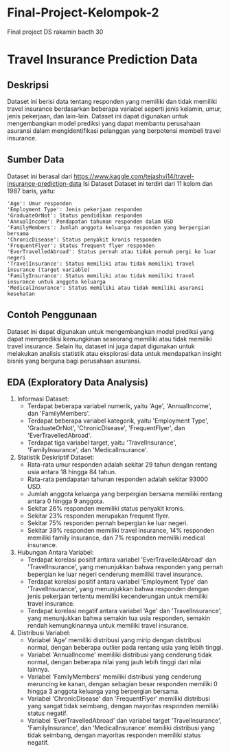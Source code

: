 # Final-Project-Kelompok-2
Final project DS rakamin bacth 30
# Travel Insurance Prediction Data
## Deskripsi

Dataset ini berisi data tentang responden yang memiliki dan tidak memiliki travel insurance berdasarkan beberapa variabel seperti jenis kelamin, umur, jenis pekerjaan, dan lain-lain. Dataset ini dapat digunakan untuk mengembangkan model prediksi yang dapat membantu perusahaan asuransi dalam mengidentifikasi pelanggan yang berpotensi membeli travel insurance.

## Sumber Data

Dataset ini berasal dari https://www.kaggle.com/tejashvi14/travel-insurance-prediction-data
Isi Dataset
Dataset ini terdiri dari 11 kolom dan 1987 baris, yaitu:

    'Age': Umur responden
    'Employment Type': Jenis pekerjaan responden
    'GraduateOrNot': Status pendidikan responden
    'AnnualIncome': Pendapatan tahunan responden dalam USD
    'FamilyMembers': Jumlah anggota keluarga responden yang berpergian bersama
    'ChronicDisease': Status penyakit kronis responden
    'FrequentFlyer': Status frequent flyer responden
    'EverTravelledAbroad': Status pernah atau tidak pernah pergi ke luar negeri
    'TravelInsurance': Status memiliki atau tidak memiliki travel insurance (target variable)
    'FamilyInsurance': Status memiliki atau tidak memiliki travel insurance untuk anggota keluarga
    'MedicalInsurance': Status memiliki atau tidak memiliki asuransi kesehatan

## Contoh Penggunaan

Dataset ini dapat digunakan untuk mengembangkan model prediksi yang dapat memprediksi kemungkinan seseorang memiliki atau tidak memiliki travel insurance. Selain itu, dataset ini juga dapat digunakan untuk melakukan analisis statistik atau eksplorasi data untuk mendapatkan insight bisnis yang berguna bagi perusahaan asuransi.

## EDA (Exploratory Data Analysis)
 1. Informasi Dataset:
    - Terdapat beberapa variabel numerik, yaitu 'Age', 'AnnualIncome', dan 'FamilyMembers'.
    - Terdapat beberapa variabel kategorik, yaitu 'Employment Type', 'GraduateOrNot', 'ChronicDisease', 'FrequentFlyer', dan 'EverTravelledAbroad'.
    - Terdapat tiga variabel target, yaitu 'TravelInsurance', 'FamilyInsurance', dan 'MedicalInsurance'.
 2. Statistik Deskriptif Dataset:
    - Rata-rata umur responden adalah sekitar 29 tahun dengan rentang usia antara 18 hingga 84 tahun.
    - Rata-rata pendapatan tahunan responden adalah sekitar 93000 USD.
    - Jumlah anggota keluarga yang berpergian bersama memiliki rentang antara 0 hingga 9 anggota.
    - Sekitar 26% responden memiliki status penyakit kronis.
    - Sekitar 23% responden merupakan frequent flyer.
    - Sekitar 75% responden pernah bepergian ke luar negeri.
    - Sekitar 39% responden memiliki travel insurance, 14% responden memiliki family insurance, dan 7% responden memiliki medical insurance.
 3. Hubungan Antara Variabel:
    - Terdapat korelasi positif antara variabel 'EverTravelledAbroad' dan 'TravelInsurance', yang menunjukkan bahwa responden yang pernah bepergian ke luar negeri cenderung memiliki travel insurance.
    - Terdapat korelasi positif antara variabel 'Employment Type' dan 'TravelInsurance', yang menunjukkan bahwa responden dengan jenis pekerjaan tertentu memiliki kecenderungan untuk memiliki travel insurance.
    - Terdapat korelasi negatif antara variabel 'Age' dan 'TravelInsurance', yang menunjukkan bahwa semakin tua usia responden, semakin rendah kemungkinannya untuk memiliki travel insurance.
 4. Distribusi Variabel:
    - Variabel 'Age' memiliki distribusi yang mirip dengan distribusi normal, dengan beberapa outlier pada rentang usia yang lebih tinggi.
    - Variabel 'AnnualIncome' memiliki distribusi yang cenderung tidak normal, dengan beberapa nilai yang jauh lebih tinggi dari nilai lainnya.
    - Variabel 'FamilyMembers' memiliki distribusi yang cenderung meruncing ke kanan, dengan sebagian besar responden memiliki 0 hingga 3 anggota keluarga yang berpergian bersama.
    - Variabel 'ChronicDisease' dan 'FrequentFlyer' memiliki distribusi yang sangat tidak seimbang, dengan mayoritas responden memiliki status negatif.
    - Variabel 'EverTravelledAbroad' dan variabel target 'TravelInsurance', 'FamilyInsurance', dan 'MedicalInsurance' memiliki distribusi yang tidak seimbang, dengan mayoritas responden memiliki status negatif.
